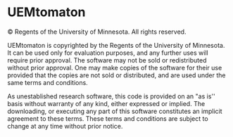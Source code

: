 # UEMtomaton
©  Regents of the University of Minnesota. All rights reserved. 

UEMtomaton is copyrighted by the Regents of the University of Minnesota. It can be used only for evaluation purposes, and any further uses will require prior approval. The software may not be sold or redistributed without prior approval. One may make copies of the software for their use provided that the copies are not sold or distributed, and are used under the same terms and conditions.

As unestablished research software, this code is provided on an "as is'' basis without warranty of any kind, either expressed or implied. The downloading, or executing any part of this software constitutes an implicit agreement to these terms. These terms and conditions are subject to change at any time without prior notice.
